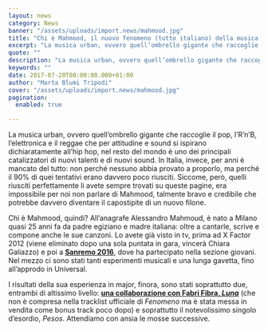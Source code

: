 ```yaml
---
layout: news
category: News
banner: "/assets/uploads/import.news/mahmood.jpg"
title: "Chi è Mahmood, il nuovo fenomeno (tutto italiano) della musica urban"
excerpt: "La musica urban, ovvero quell’ombrello gigante che raccoglie il pop, l’R’n’B, l’elettronica e il reggae che per attitudine e sound si ispirano dichiaratamente all’hip hop, nel resto del mondo è uno dei principali catalizzatori di nuovi talenti e di nuovi sound. In Italia, invece, per anni è mancato del tutto: non perché nessuno abbia provato [&hellip"
quote: ""
description: "La musica urban, ovvero quell’ombrello gigante che raccoglie il pop, l’R’n’B, l’elettronica e il reggae che per attitudine e sound si ispirano dichiaratamente all’hip hop, nel resto del mondo è uno dei principali catalizzatori di nuovi talenti e di nuovi sound. In Italia, invece, per anni è mancato del tutto: non perché nessuno abbia provato [&hellip"
keywords: ""
date: 2017-07-20T00:00:00.000+01:00
author: "Marta Blumi Tripodi"
cover: "/assets/uploads/import.news/mahmood.jpg"
pagination:
  enabled: true

---
```


La musica urban, ovvero quell’ombrello gigante che raccoglie il pop, l’R’n’B, l’elettronica e il reggae che per attitudine e sound si ispirano dichiaratamente all’hip hop, nel resto del mondo è uno dei principali catalizzatori di nuovi talenti e di nuovi sound. In Italia, invece, per anni è mancato del tutto: non perché nessuno abbia provato a proporlo, ma perché il 90% di quei tentativi erano davvero poco riusciti. Siccome, però, quelli riusciti perfettamente li avete sempre trovati su queste pagine, era impossibile per noi non parlare di Mahmood, talmente bravo e credibile che potrebbe davvero diventare il capostipite di un nuovo filone.

Chi è Mahmood, quindi? All’anagrafe Alessandro Mahmoud, è nato a Milano quasi 25 anni fa da padre egiziano e madre italiana: oltre a cantarle, scrive e compone anche le sue canzoni. Lo avete già visto in tv, prima ad X Factor 2012 (viene eliminato dopo una sola puntata in gara, vincerà Chiara Galiazzo) e poi a [**Sanremo 2016**](http://www.raiplay.it/video/2016/02/Mahmood----Dimentica---Sanremo-2016-196ed747-d5de-4b45-bc8c-a27ad218a34a.html), dove ha partecipato nella sezione giovani. Nel mezzo ci sono stati tanti esperimenti musicali e una lunga gavetta, fino all’approdo in Universal.

I risultati della sua esperienza in major, finora, sono stati soprattutto due, entrambi di altissimo livello: [**una collaborazione con Fabri Fibra, _Luna_**](https://www.youtube.com/watch?v=5OjPPfFGcuI) (che non è compresa nella tracklist ufficiale di _Fenomeno_ ma è stata messa in vendita come bonus track poco dopo) e soprattutto il notevolissimo singolo d’esordio, _Pesos_. Attendiamo con ansia le mosse successive.
